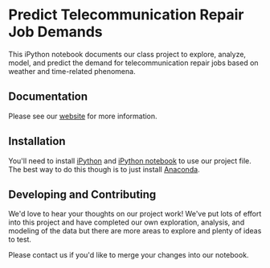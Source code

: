 Predict Telecommunication Repair Job Demands
===================

This iPython notebook documents our class project to explore, analyze, model, and predict the demand for telecommunication repair jobs based on weather and time-related phenomena.  

## Documentation

Please see our [website](http://dtraviglia.github.io/telecom-job-pyschic/) for more information.  

## Installation

You'll need to install [iPython](http://ipython.org/install.html) and [iPython notebook](http://ipython.org/install.html) to use our project file.  The best way to do this though is to just install [Anaconda](http://docs.continuum.io/anaconda/install.html).  

## Developing and Contributing

We'd love to hear your thoughts on our project work!  We've put lots of effort into this project and have completed our own exploration, analysis, and modeling of the data but there are more areas to explore and plenty of ideas to test.  

Please contact us if you'd like to merge your changes into our notebook. 
